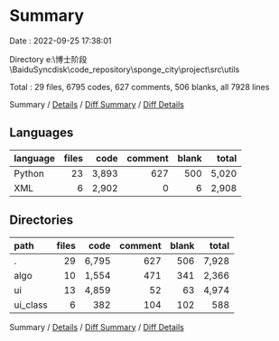 # Summary

Date : 2022-09-25 17:38:01

Directory e:\\博士阶段\\BaiduSyncdisk\\code_repository\\sponge_city\\project\\src\\utils

Total : 29 files,  6795 codes, 627 comments, 506 blanks, all 7928 lines

Summary / [Details](details.md) / [Diff Summary](diff.md) / [Diff Details](diff-details.md)

## Languages
| language | files | code | comment | blank | total |
| :--- | ---: | ---: | ---: | ---: | ---: |
| Python | 23 | 3,893 | 627 | 500 | 5,020 |
| XML | 6 | 2,902 | 0 | 6 | 2,908 |

## Directories
| path | files | code | comment | blank | total |
| :--- | ---: | ---: | ---: | ---: | ---: |
| . | 29 | 6,795 | 627 | 506 | 7,928 |
| algo | 10 | 1,554 | 471 | 341 | 2,366 |
| ui | 13 | 4,859 | 52 | 63 | 4,974 |
| ui_class | 6 | 382 | 104 | 102 | 588 |

Summary / [Details](details.md) / [Diff Summary](diff.md) / [Diff Details](diff-details.md)